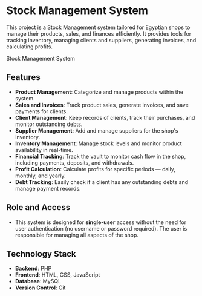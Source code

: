 # Stock Management System

This project is a Stock Management system tailored for Egyptian shops to manage their products, sales, and finances efficiently. It provides tools for tracking inventory, managing clients and suppliers, generating invoices, and calculating profits.

Stock Management System

## Features

- **Product Management**: Categorize and manage products within the system.
- **Sales and Invoices**: Track product sales, generate invoices, and save payments for clients.
- **Client Management**: Keep records of clients, track their purchases, and monitor outstanding debts.
- **Supplier Management**: Add and manage suppliers for the shop's inventory.
- **Inventory Management**: Manage stock levels and monitor product availability in real-time.
- **Financial Tracking**: Track the vault to monitor cash flow in the shop, including payments, deposits, and withdrawals.
- **Profit Calculation**: Calculate profits for specific periods — daily, monthly, and yearly.
- **Debt Tracking**: Easily check if a client has any outstanding debts and manage payment records.

## Role and Access

- This system is designed for **single-user** access without the need for user authentication (no username or password required). The user is responsible for managing all aspects of the shop.

## Technology Stack

- **Backend**: PHP
- **Frontend**: HTML, CSS, JavaScript
- **Database**: MySQL
- **Version Control**: Git

